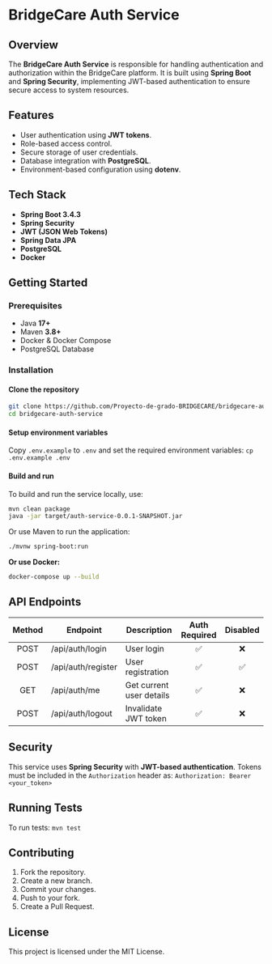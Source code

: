 # BridgeCare Auth Service

## Overview
The **BridgeCare Auth Service** is responsible for handling authentication and authorization within the BridgeCare platform. It is built using **Spring Boot** and **Spring Security**, implementing JWT-based authentication to ensure secure access to system resources.

## Features
- User authentication using **JWT tokens**.
- Role-based access control.
- Secure storage of user credentials.
- Database integration with **PostgreSQL**.
- Environment-based configuration using **dotenv**.

## Tech Stack
- **Spring Boot 3.4.3**
- **Spring Security**
- **JWT (JSON Web Tokens)**
- **Spring Data JPA**
- **PostgreSQL**
- **Docker**

## Getting Started

### Prerequisites
- Java **17+**
- Maven **3.8+**
- Docker & Docker Compose
- PostgreSQL Database

### Installation

#### Clone the repository
```bash
git clone https://github.com/Proyecto-de-grado-BRIDGECARE/bridgecare-auth-service
cd bridgecare-auth-service
```

#### Setup environment variables
Copy `.env.example` to `.env` and set the required environment variables:
`cp .env.example .env`

#### Build and run
To build and run the service locally, use:
```bash
mvn clean package
java -jar target/auth-service-0.0.1-SNAPSHOT.jar
```

Or use Maven to run the application:
```bash
./mvnw spring-boot:run
```

**Or use Docker:**
```bash
docker-compose up --build
```

## API Endpoints

| Method | Endpoint           | Description              | Auth Required | Disabled |
|:------:|--------------------|--------------------------|:-------------:|:--------:|
| POST   | /api/auth/login    | User login               | ✅            | ❌       |
| POST   | /api/auth/register | User registration        | ✅            | ✅       |
| GET    | /api/auth/me       | Get current user details | ✅            | ❌       |
| POST   | /api/auth/logout   | Invalidate JWT token     | ✅            | ❌       |

## Security
This service uses **Spring Security** with **JWT-based authentication**.
Tokens must be included in the `Authorization` header as:
`Authorization: Bearer <your_token>`

## Running Tests
To run tests:
`mvn test`

## Contributing
1. Fork the repository.
2. Create a new branch.
3. Commit your changes.
4. Push to your fork.
5. Create a Pull Request.

## License
This project is licensed under the MIT License.
